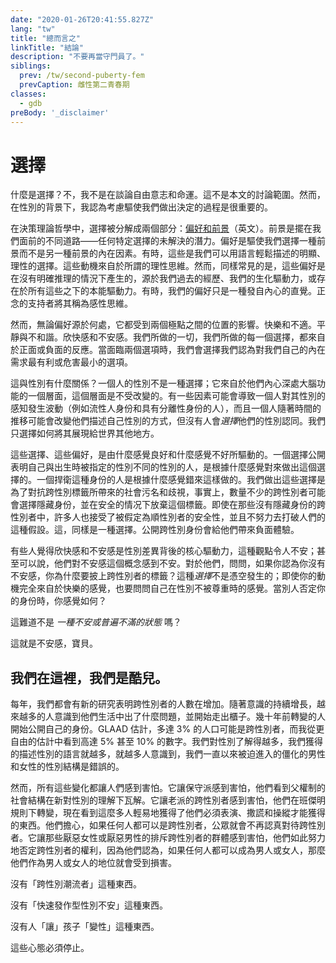 ```yaml
---
date: "2020-01-26T20:41:55.827Z"
lang: "tw"
title: "總而言之"
linkTitle: "結論"
description: "不要再當守門員了。"
siblings:
  prev: /tw/second-puberty-fem
  prevCaption: 雌性第二青春期
classes:
  - gdb
preBody: '_disclaimer'
---
```


<!-- # Choice -->
# 選擇

<!-- What is choice? No, I’m not talking about free will and fate. That is not a subject within the scope of this essay. However, in the context of gender, I do believe it is important to consider the processes that drive us to make decisions. -->
什麼是選擇？不，我不是在談論自由意志和命運。這不是本文的討論範圍。然而，在性別的背景下，我認為考慮驅使我們做出決定的過程是很重要的。

<!-- In the philosophy of decision theory, choice is broken down into two pieces: [preferences and prospects](https://plato.stanford.edu/entries/decision-theory/#WhaPreOvePro). Prospects are the different paths that lay before us — the unresolved potential of any given choice. Preferences are our internal factors that drive us towards one prospect over another. Sometimes these are overtly clear, rational choices that we can describe easily with language. These motivations come from what is coined as the rational mind. Just as often, however, these preferences come to us without clear reasoning, stemming from our past experiences, our biochemical driving forces, or instinctual drives that exist below all of that. Sometimes our preference is just a gut feeling, deep inside. Proponents of mindfulness refer to this as the emotional mind. -->
在決策理論哲學中，選擇被分解成兩個部分：[偏好和前景](https://plato.stanford.edu/entries/decision-theory/#WhaPreOvePro)（英文）。前景是擺在我們面前的不同道路——任何特定選擇的未解決的潛力。偏好是驅使我們選擇一種前景而不是另一種前景的內在因素。有時，這些是我們可以用語言輕鬆描述的明顯、理性的選擇。這些動機來自於所謂的理性思維。然而，同樣常見的是，這些偏好是在沒有明確推理的情況下產生的，源於我們過去的經歷、我們的生化驅動力，或存在於所有這些之下的本能驅動力。有時，我們的偏好只是一種發自內心的直覺。正念的支持者將其稱為感性思維。

<!-- Regardless of where a preference originates from, however, it is shaped by its position between two poles. Pleasure and discomfort. Peace and dissonance. Euphoria and dysphoria. Everything we do, every choice we make, comes from either positive or negative responses. When faced with two options, we will select the one we find most beneficial or least harmful to our own internal needs. -->
然而，無論偏好源於何處，它都受到兩個極點之間的位置的影響。快樂和不適。平靜與不和諧。欣快感和不安感。我們所做的一切，我們所做的每一個選擇，都來自於正面或負面的反應。當面臨兩個選項時，我們會選擇我們認為對我們自己的內在需求最有利或危害最小的選項。

<!-- What does this have to do with gender? A person’s gender is not a choice; it comes from somewhere deep inside them at a level of the brain’s function that is not subject to change. There are factors which may result in fluctuation of a person's perception of their gender (as in genderfluid individuals and those with dissociative identities), and a person may change how they describe their gender over time, but no one *chooses* their gender identity. We only choose how to present it to the rest of the world. -->
這與性別有什麼關係？一個人的性別不是一種選擇；它來自於他們內心深處大腦功能的一個層面，這個層面是不受改變的。有一些因素可能會導致一個人對其性別的感知發生波動（例如流性人身份和具有分離性身份的人），而且一個人隨著時間的推移可能會改變他們描述自己性別的方式，但沒有人會*選擇*他們的性別認同。我們只選擇如何將其展現給世界其他地方。

<!-- Those choices, those preferences, are driven by what feels good and what feels bad. A person who chooses to publicly identify as a gender different from the one assigned to them at their birth is making that choice based on what feels right to do. A person defending that identity does so based on what feels wrong. We make these choices against the social stigma and discrimination that comes with the transgender label, and indeed a not-insignificant number of trans people may choose to go stealth and abandon that label once it is safe to do so. Even among those who are not stealth, many trans people accept the safety of being presumed cisgender, and take no effort to break people of that presumption. That is, again, a choice. Being visibly trans produces a negative experience for them. -->
這些選擇、這些偏好，是由什麼感覺良好和什麼感覺不好所驅動的。一個選擇公開表明自己與出生時被指定的性別不同的性別的人，是根據什麼感覺對來做出這個選擇的。一個捍衛這種身份的人是根據什麼感覺錯來這樣做的。我們做出這些選擇是為了對抗跨性別標籤所帶來的社會污名和歧視，事實上，數量不少的跨性別者可能會選擇隱藏身份，並在安全的情况下放棄這個標籤。即使在那些沒有隱藏身份的跨性別者中，許多人也接受了被假定為順性別者的安全性，並且不努力去打破人們的這種假設。這，同樣是一種選擇。公開跨性別身份會給他們帶來負面體驗。

<!-- There are those who find the notion that euphoria and dysphoria are central motivators behind gender variance to be uncomfortable; one could even say they experience dysphoria at the concept of dysphoria. To them, ask, if you believe you do not have dysphoria, why did you take on the mantle of the trans label? That *choice* did not happen in a vacuum; even if your motivations stem entirely from happy feelings, ask yourself how you feel when your gender is not respected. How do you feel when others invalidate your identity? -->
有些人覺得欣快感和不安感是性別差異背後的核心驅動力，這種觀點令人不安；甚至可以說，他們對不安感這個概念感到不安。對於他們，問問，如果你認為你沒有不安感，你為什麼要披上跨性別者的標籤？這種*選擇*不是憑空發生的；即使你的動機完全來自於快樂的感覺，也要問問自己在性別不被尊重時的感覺。當別人否定你的身份時，你感覺如何？

<!-- Is it not _a state of unease or generalized dissatisfaction_? -->
這難道不是 _一種不安或普遍不滿的狀態_ 嗎？

<!-- That’s dysphoria, baby. -->
這就是不安感，寶貝。

<!-- ## We’re here, we’re queer. -->
## 我們在這裡，我們是酷兒。

<!-- Every single year, we get new studies that show an increase in the size of the transgender population. As awareness continues to grow, more and more people are realizing what has been wrong with their lives and are coming out of the closet. People who transitioned decades ago are coming out of stealth. GLAAD estimates as much as 3% of the population could be transgender, and I have seen numbers as high as 5% or even 10% from more liberal estimations. The more we come to understand about gender, the more language we gain to describe gender, the more people realize that the rigid Male and Female sexual structure that we have been forced into is false. -->
每年，我們都會有新的研究表明跨性別者的人數在增加。隨著意識的持續增長，越來越多的人意識到他們生活中出了什麼問題，並開始走出櫃子。幾十年前轉變的人開始公開自己的身份。GLAAD 估計，多達 3% 的人口可能是跨性別者，而我從更自由的估計中看到高達 5% 甚至 10% 的數字。我們對性別了解得越多，我們獲得的描述性別的語言就越多，就越多人意識到，我們一直以來被迫進入的僵化的男性和女性的性別結構是錯誤的。

<!-- Yet all this change frightens people. It frightens conservatives who see their patriarchal social structures dissolving under the new understanding of gender. It frightens old-school transgender people who transitioned under the Harry Benjamin rules and now see so many people easily obtaining what they had to act and lie and manipulate to achieve. They fear that if anyone can be trans, the public will stop taking trans people seriously. It frightens the misogynistic or misandristic trans-exclusionary groups that fight so hard to invalidate transgender rights because they think, if anyone can be a man or a woman, their status as a man or a woman is harmed. -->
然而，所有這些變化都讓人們感到害怕。它讓保守派感到害怕，他們看到父權制的社會結構在新對性別的理解下瓦解。它讓老派的跨性別者感到害怕，他們在班傑明規則下轉變，現在看到這麼多人輕易地獲得了他們必須表演、撒謊和操縱才能獲得的東西。他們擔心，如果任何人都可以是跨性別者，公眾就會不再認真對待跨性別者。它讓那些厭惡女性或厭惡男性的排斥跨性別者的群體感到害怕，他們如此努力地否定跨性別者的權利，因為他們認為，如果任何人都可以成為男人或女人，那麼他們作為男人或女人的地位就會受到損害。

<!-- There is no such thing as a "Transtrender". -->
沒有「跨性別潮流者」這種東西。

<!-- There is no such thing as "Rapid Onset Gender Dysphoria". -->
沒有「快速發作型性別不安」這種東西。

<!-- There is no such thing as people "transing" kids. -->
沒有人「讓」孩子「變性」這種東西。

<!-- These mentalities have to stop. -->
這些心態必須停止。

